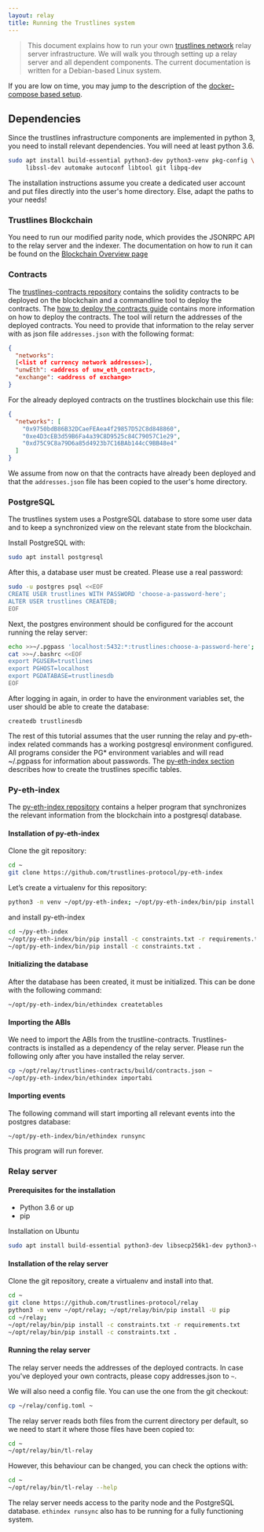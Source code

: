 ```yaml
---
layout: relay
title: Running the Trustlines system
---
```


> This document explains how to run your own [trustlines network](https://trustlines.network/) relay server infrastructure. We will walk you through setting up a relay server and all dependent components. The current documentation is written for a Debian-based Linux system.

If you are low on time, you may jump to the description of the [docker-compose based setup](trustlines_docker).

## Dependencies

Since the trustlines infrastructure components are implemented in python 3, you need to install relevant dependencies. You will need at least python 3.6.

```bash
sudo apt install build-essential python3-dev python3-venv pkg-config \
     libssl-dev automake autoconf libtool git libpq-dev
```

The installation instructions assume you create a dedicated user account and put
files directly into the user's home directory. Else, adapt the paths to your needs!

### Trustlines Blockchain

You need to run our modified parity node, which provides the JSONRPC API to the relay
server and the indexer. The documentation on how to run it can be found on the
[Blockchain Overview page](../blockchain/tlbc)

### Contracts

The [trustlines-contracts
repository](https://github.com/trustlines-protocol/contracts) contains the
solidity contracts to be deployed on the blockchain and a commandline tool to deploy the contracts. The [how to deploy the
contracts guide](../contracts/contracts_deployment) contains more information on how to deploy the contracts.
The tool will return the addresses of the deployed contracts. You need to provide that information to the relay server with as json file `addresses.json` with the following format:

```json
{
  "networks":
  [<list of currency network addresses>],
  "unwEth": <address of unw_eth_contract>,
  "exchange": <address of exchange>
}
```

For the already deployed contracts on the trustlines blockchain use this file:

```json
{
  "networks": [
    "0x9750bdB86B32DCaeFEAea4f29857D52C8d848860",
    "0xe4D3cEB3d59B6Fa4a39C8D9525c84C79057C1e29",
    "0xd75C9C8a79D6a85d4923b7C16BAb144cC9BB48e4"
  ]
}
```

We assume from now on that the contracts have already been deployed
and that the `addresses.json` file has been copied to the user's home directory.

### PostgreSQL

The trustlines system uses a PostgreSQL database to store some user data and to
keep a synchronized view on the relevant state from the blockchain.

Install PostgreSQL with:

```bash
sudo apt install postgresql
```

After this, a database user must be created. Please use a real password:

```bash
sudo -u postgres psql <<EOF
CREATE USER trustlines WITH PASSWORD 'choose-a-password-here';
ALTER USER trustlines CREATEDB;
EOF
```

Next, the postgres environment should be configured for the account running
the relay server:

```bash
echo >>~/.pgpass 'localhost:5432:*:trustlines:choose-a-password-here'; chmod 0600 ~/.pgpass
cat >>~/.bashrc <<EOF
export PGUSER=trustlines
export PGHOST=localhost
export PGDATABASE=trustlinesdb
EOF
```

After logging in again, in order to have the environment variables set, the user
should be able to create the database:

```
createdb trustlinesdb
```

The rest of this tutorial assumes that the user running the relay and
py-eth-index related commands has a working postgresql environment configured.
All programs consider the PG\* environment variables and will read ~/.pgpass for
information about passwords. The [py-eth-index section](#py-eth-index) describes
how to create the trustlines specific tables.

### Py-eth-index

The [py-eth-index repository](https://github.com/trustlines-protocol/py-eth-index)
contains a helper program that synchronizes the relevant information from the
blockchain into a postgresql database.

#### Installation of py-eth-index

Clone the git repository:

```bash
cd ~
git clone https://github.com/trustlines-protocol/py-eth-index
```

Let’s create a virtualenv for this repository:

```bash
python3 -m venv ~/opt/py-eth-index; ~/opt/py-eth-index/bin/pip install -U pip
```

and install py-eth-index

```bash
cd ~/py-eth-index
~/opt/py-eth-index/bin/pip install -c constraints.txt -r requirements.txt
~/opt/py-eth-index/bin/pip install -c constraints.txt .
```

#### Initializing the database

After the database has been created, it must be initialized. This can be done with the following command:

```
~/opt/py-eth-index/bin/ethindex createtables
```

#### Importing the ABIs

We need to import the ABIs from the trustline-contracts. Trustlines-contracts is
installed as a dependency of the relay server. Please run the following only
after you have installed the relay server.

```bash
cp ~/opt/relay/trustlines-contracts/build/contracts.json ~
~/opt/py-eth-index/bin/ethindex importabi
```

#### Importing events

The following command will start importing all relevant events into the postgres
database:

```
~/opt/py-eth-index/bin/ethindex runsync
```

This program will run forever.

### Relay server

#### Prerequisites for the installation

- Python 3.6 or up
- pip

Installation on Ubuntu

```bash
sudo apt install build-essential python3-dev libsecp256k1-dev python3-virtualenv virtualenv pkg-config libssl-dev automake autoconf libtool git
```

#### Installation of the relay server

Clone the git repository, create a virtualenv and install into
that.

```bash
cd ~
git clone https://github.com/trustlines-protocol/relay
python3 -m venv ~/opt/relay; ~/opt/relay/bin/pip install -U pip
cd ~/relay;
~/opt/relay/bin/pip install -c constraints.txt -r requirements.txt
~/opt/relay/bin/pip install -c constraints.txt .
```

#### Running the relay server

The relay server needs the addresses of the deployed contracts. In case you've
deployed your own contracts, please copy addresses.json to `~`.

We will also need a config file. You can use the one from the git checkout:

```bash
cp ~/relay/config.toml ~
```

The relay server reads both files from the current directory per default,
so we need to start it where those files have been copied to:

```bash
cd ~
~/opt/relay/bin/tl-relay
```

However, this behaviour can be changed, you can check the options with:

```bash
cd ~
~/opt/relay/bin/tl-relay --help
```

The relay server needs access to the parity node and the PostgreSQL database.
`ethindex runsync` also has to be running for a fully functioning system.
